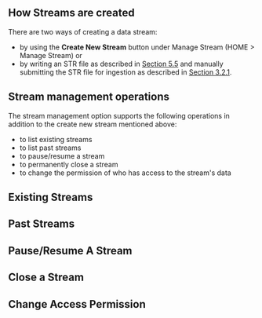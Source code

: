 ## How Streams are created

There are two ways of creating a data stream: 

* by using the __Create New Stream__ button under Manage Stream (HOME > Manage Stream) or 
* by writing an STR file as described in [Section 5.5](https://github.com/paulopinheiro1234/hadatac/wiki/5.5.-Stream-Specification-(STR)) and manually submitting the STR file for ingestion as described in [Section 3.2.1]( https://github.com/paulopinheiro1234/hadatac/wiki/3.2.-Manage-Data-File-Ingestion#321-manual-data-file-ingest). 

## Stream management operations

The stream management option supports the following operations in addition to the create new stream mentioned above: 

* to list existing streams
* to list past streams
* to pause/resume a stream
* to permanently close a stream
* to change the permission of who has access to the stream's data

## Existing Streams 

## Past Streams

## Pause/Resume A Stream

## Close a Stream

## Change Access Permission 
